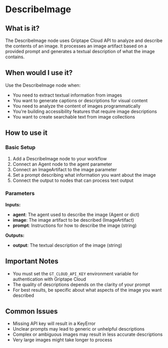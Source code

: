 # DescribeImage

## What is it?

The DescribeImage node uses Griptape Cloud API to analyze and describe the contents of an image. It processes an image artifact based on a provided prompt and generates a textual description of what the image contains.

## When would I use it?

Use the DescribeImage node when:

- You need to extract textual information from images
- You want to generate captions or descriptions for visual content
- You need to analyze the content of images programmatically
- You're building accessibility features that require image descriptions
- You want to create searchable text from image collections

## How to use it

### Basic Setup

1. Add a DescribeImage node to your workflow
2. Connect an Agent node to the agent parameter
3. Connect an ImageArtifact to the image parameter
4. Set a prompt describing what information you want about the image
5. Connect the output to nodes that can process text output

### Parameters

**Inputs:**
- **agent**: The agent used to describe the image (Agent or dict)
- **image**: The image artifact to be described (ImageArtifact)
- **prompt**: Instructions for how to describe the image (string)
  
**Outputs:**
- **output**: The textual description of the image (string)

## Important Notes

- You must set the `GT_CLOUD_API_KEY` environment variable for authentication with Griptape Cloud
- The quality of descriptions depends on the clarity of your prompt
- For best results, be specific about what aspects of the image you want described

## Common Issues

- Missing API key will result in a KeyError
- Unclear prompts may lead to generic or unhelpful descriptions
- Complex or ambiguous images may result in less accurate descriptions
- Very large images might take longer to process